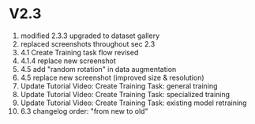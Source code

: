 # V2.3

1. modified 2.3.3 upgraded to dataset gallery
2. replaced screenshots throughout sec 2.3
3. 4.1 Create Training task flow revised
4. 4.1.4 replace new screenshot
5. 4.5 add "random rotation" in data augmentation
6. 4.5 replace new screenshot (improved size & resolution)
7. Update Tutorial Video: Create Training Task: general training
8. Update Tutorial Video: Create Training Task: specialized training
9. Update Tutorial Video: Create Training Task: existing model retraining
10. 6.3 changelog order: "from new to old"
